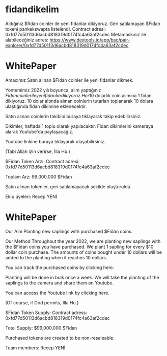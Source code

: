 # fidandikelim
Aldığınız $fidan coinler ile yeni fidanlar dikiyoruz.
Geri satılamayan $Fidan tokeni pankekswapta listelendi. Contract adresi: 0xfd77d50113d6acbd818319d0174fc4a63af2cdec
 Metamaskınız ile alabileceğiniz adres:
https://www.dextools.io/app/bsc/pair-explorer/0xfd77d50113d6acbd818319d0174fc4a63af2cdec


# WhitePaper
Amacımız
Satın alınan $Fidan coinler ile yeni fidanlar dikmek.

Yöntemimiz
2022 yılı boyunca, alım yaptığınız $Fidan coinler ile yeni fidanlar dikiyoruz. Her 10$ dolarlık coin alımına 1 fidan dikiyoruz. 10 dolar altında alınan coinlerin tutarları toplanarak 10 dolara ulaştığında fidan dikimine eklenecektir.

Satın alınan coinlerin takibini buraya tıklayarak takip edebilirsiniz.

Dikimler, haftada 1 toplu olarak yapılacaktır. Fidan dikimlerini kameraya alarak Youtube'da paylaşacağız.

Youtube linkine buraya tıklayarak ulaşabilirsiniz.

(Tabi Allah izin verirse, İlla Hû.)

$Fidan Token Arzı:
Contract adresi: 0xfd77d50113d6acbd818319d0174fc4a63af2cdec

Toplam Arz: 99.000.000 $Fidan

Satın alınan tokenler, geri satılamayacak şekilde oluşturuldu.

Ekip üyeleri: Recep YENİ



# WhitePaper
Our Aim
Planting new saplings with purchased $Fidan coins.

Our Method
Throughout the year 2022, we are planting new saplings with the $Fidan coins you have purchased. We plant 1 sapling for every $10 dollar coin purchase. The amounts of coins bought under 10 dollars will be added to the planting when it reaches 10 dollars.

You can track the purchased coins by clicking here.

Planting will be done in bulk once a week. We will take the planting of the saplings to the camera and share them on Youtube.

You can access the Youtube link by clicking here.

(Of course, if God permits, Illa Hu.)

$Fidan Token Supply:
Contract adress: 0xfd77d50113d6acbd818319d0174fc4a63af2cdec

Total Supply: $99,000,000 $Fidan

Purchased tokens are created to be non-resaleable.

Team members: Recep YENİ
